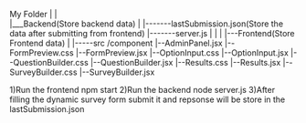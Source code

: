 
My Folder
    |
    |                                                      
    |___Backend(Store backend data)
    |      |-------lastSubmission.json(Store the data after submitting from frontend)
           |-------server.js
    |
    |
    |
    |---Frontend(Store Frontend data)
           |
           |-----src
                    /component
                       |--AdminPanel.jsx
                       |--FormPreview.css
                       |--FormPreview.jsx
                       |--OptionInput.css
                       |--OptionInput.jsx
                       |--QuestionBuilder.css
                       |--QuestionBuilder.jsx
                       |--Results.css
                       |--Results.jsx
                       |--SurveyBuilder.css
                       |--SurveyBuilder.jsx


1)Run the frontend npm start
2)Run the backend node server.js
3)After filling the dynamic survey form submit it and repsonse will be store in the lastSubmission.json
                       


                       
           
          
          
